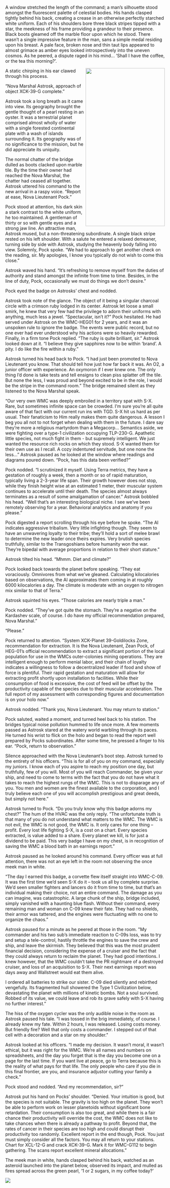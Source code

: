 A window stretched the length of the command; a man’s silhouette stood amongst the fluorescent palette of celestial bodies.  His hands clasped tightly behind his back, creating a crease in an otherwise perfectly starched white uniform. Each of his shoulders bore three black stripes tipped with a star, the meekness of his frame providing a grandeur to their presence. Black boots gleamed off the marble floor upon which he stood. There wasn’t a single impressive feature in the man, sans a simple medal residing upon his breast. A pale face, broken nose and thin taut lips appeared to almost grimace as amber eyes looked introspectively into the uneven cosmos. As he peered, a dispute raged in his mind... ‘Shall I have the coffee, or the tea this morning?’. 

<img align="right" height=500 width=250 src="/images/nova_marshal.jpg">

A static chirping in his ear clawed through his process.

“Nova Marshal Astrosk, approach of object XCK-39-G complete.”

Astrosk took a long breath as it came into view. Its geography brought the gentle thought of a pearl resting in an oyster. It was a terrestrial planet comprised almost wholly of water with a single forested continental plate with a wash of islands surrounding it. Its geography was of no significance to the mission, but he did appreciate its uniquity. 

The normal chatter of the bridge dulled as boots clacked upon marble tile. By the time their owner had reached the Nova Marshal, the chatter had ceased all together. Astrosk uttered his command to the new arrival in a raspy voice. “Report at ease, Nova Lieutenant Pock.”

Pock stood at attention, his dark skin a stark contrast to the white uniform, he too maintained. A gentleman of thirty or so with gentle eyes and a strong jaw line. An attractive man, Astrosk mused, but a non-threatening subordinate. A single black stripe rested on his left shoulder.  With a salute he entered a relaxed demeaner, turning side by side with Astrosk, studying the heavenly body falling into view. Solemnly, Pock spoke. “We had to approach to get another check on the reading, sir. My apologies, I know you typically do not wish to come this close.”

Astrosk waved his hand. “It’s refreshing to remove myself from the duties of authority and stand amongst the infinite from time to time. Besides, in the line of duty, Pock, occasionally we must do things we don’t desire.” 

Pock eyed the badge on Astrosks’ chest and nodded. 

Astrosk took note of the glance. The object of it being a singular charcoal circle with a crimson ruby lodged in its center. Astrosk let loose a small smirk, he knew that very few had the privilege to adorn their uniforms with anything, much less a jewel. “Spectacular, isn’t it?” 
Pock hesitated. He had served under Astrosk on the WMC-HEG01 for 2 years, and it was an unspoken rule to ignore the badge. The events were public record, but no one ever had ever understood why his actions were so heavily rewarded. Finally, in a firm tone Pock replied. “The ruby is quite brilliant, sir.”
Astrosk looked down at it. “I believe they give sapphires now to be within ‘brand’. A pity. I do like the fire within a ruby.” 

Astrosk turned his head back to Pock. “I had just been promoted to Nova Lieutenant you know. That should tell how just how far back it was. An O2, a junior officer with experience. An oxymoron if I ever knew one. The only thing I’d done is take tests and tell ensigns to clean piss splatter off the tile. But none the less, I was proud and beyond excited to be in the role, I would be the stripe in the command room.”
The bridge remained silent as they listened to the Nova Marshal speak.

“Our very own WMC was deeply embroiled in a territory spat with S-X. Rare, but sometimes infinite space can be crowded. I’m sure you’re all quite aware of that fact with our current run ins with TGD. S-X hit us hard as per usual. Their fanaticism to Him really makes them quite dangerous. A lesson I beg you all not to not forget when dealing with them in the future. I dare say they’re more a religious martyrdom than a Megacorp… Semantics aside, we were fighting over a type-1 civilization occupying TLP-230-G. Apathetic little species, not much fight in them - but supremely intelligent. We just wanted the resource rich rocks on which they stood. S-X wanted them for their own use as I recall. A cozy indentured servitude, but one none the less…” Astrosk paused as he looked at the window where readings and diagrams poured down. “Pock, has this data been verified?”

Pock nodded. “I scrutinized it myself. Using Terra metrics, they have a gestation of roughly a week, then a month or so of rapid maturation, typically living a 2-3-year life span. Their growth however does not stop, while they finish height wise at an estimated 1 meter, their muscular system continues to accelerate until their death. The species almost always terminates as a result of some amalgamation of cancer.”
Astrosk bobbled his head. “Well that’s an interesting biological niche. I see we’ve been remotely observing for a year. Behavioral analytics and anatomy if you please.”

Pock digested a report scrolling through his eye before he spoke. “The AI indicates aggressive tribalism. Very little infighting though. They seem to have an unwavering loyalty to their tribe; they’ll hold a sort of melee brawl to determine the new leader once theirs expires. Very brutish species truthfully, similar to the Transgoshians before humanity won the war. They’re bipedal with average proportions in relation to their short stature.”

Astrosk tilted his head. “Mhmm. Diet and climate?”

Pock looked back towards the planet before speaking. “They eat voraciously. Omnivores from what we’ve gleaned. Calculating kilocalories based on observations, the AI approximates them coming in at roughly 6000 kilocalories a day. The climate is moderate with an oxygen to nitrogen mix similar to that of Terra.”

Astrosk squinted his eyes. “Those calories are nearly triple a man.”

Pock nodded. “They’ve got quite the stomach. They’re a negative on the Kardashev scale, of course. I do have my official recommendation prepared, Nova Marshal.”

“Please.”

Pock returned to attention. “System XCK-Planet 39-Goldilocks Zone, recommendation for extraction. It is the Nova Lieutenant, Zean Pock, of HEG-01’s official recommendation to extract a significant portion of the local population for use in the WMCs outer-colonies mining operations. They are intelligent enough to perform menial labor, and their chain of loyalty indicates a willingness to follow a decentralized leader if food and show of force is plentiful. Their rapid gestation and maturation will allow for extracting profit shortly upon installation to facilities. While their consumption of food is excessive, the cost of feed will be offset by the productivity capable of the species due to their muscular acceleration. The full report of my assessment with corresponding figures and documentation is on your holo now.”

Astrosk nodded. “Thank you, Nova Lieutenant. You may return to station.”

Pock saluted, waited a moment, and turned heel back to his station. The bridges typical noise pollution hummed to life once more. A few moments passed as Astrosk stared at the watery world warbling through its paces. He turned his wrist to flick on the holo and began to read the report well prepared by Pocks subordinates. After some time, he pressed a finger to his ear. “Pock, return to observation.”

Silence approached with the Nova Lieutenant’s boot step. Astrosk turned to the entirety of his officers. “This is for all of you on my command, especially my juniors. I know each of you aspire to reach my position one day, but truthfully, few of you will. Most of you will reach Commander, be given your ship, and need to come to terms with the fact that you do not have what it takes to reach the highest rungs of the WMC. This is not to disparage any of you. You men and women are the finest available to the corporation, and I truly believe each one of you will accomplish prestigious and great deeds, but simply not here.”

Astrosk turned to Pock. “Do you truly know why this badge adorns my chest?” The hum of the HVAC was the only reply. “The unfortunate truth is that many of you do not understand what matters to the WMC. The WMC is not evil, the WMC is not good, the WMC is. It only cares for one thing – profit. Every lost life fighting S-X, is a cost on a chart. Every species extracted, is value added to a share. Every planet we kill, is for just a dividend to be paid. This very badge I have on my chest, is in recognition of saving the WMC a blood bath in an earnings report.”

Astrosk paused as he looked around his command. Every officer was at full attention, there was not an eye left in the room not observing the once meek man in white.

“The day I earned this badge, a corvette flew itself straight into WMC-C-09. It was the first time we’d seen S-X do it – took us all by complete surprise. We’d seen smaller fighters and lancers do it from time to time, but that’s an individual making their choice, not an entire command. The damage as you can imagine, was catastrophic. A large chunk of the ship, bridge included, simply vanished with a haunting blue flash. Without their command, every remaining man and woman on C-09 knew their fate. They had no shields, their armor was tattered, and the engines were fluctuating with no one to organize the chaos.”

Astrosk paused for a minute as he peered at those in the room. "My commander and his two sub’s immediate reaction to C-09s loss, was to try and setup a tele-control, hastily throttle the engines to save the crew and ship, and leave the skirmish. They believed that this was the most prudent financial decision, considering the expense of a cruiser and the fact that they could always return to reclaim the planet. They had good intentions. I knew however, that the WMC couldn’t take the PR nightmare of a destroyed cruiser, and loss of an acquisition to S-X. Their next earnings report was days away and Wallstreet would eat them alive.

I ordered all batteries to strike our sister. C-09 died silently and rebirthed vengefully. Its fragmented hull showered the Type 1 Civilization below, devastating the planet with millions of kinetic bombs. Not a soul survived. Robbed of its value, we could leave and rob its grave safely with S-X having no further interest.”

The hiss of the oxygen cycler was the only audible noise in the room as Astrosk paused his tale.
“I was tossed in the brig immediately, of course. I already knew my fate. Within 2 hours, I was released. Losing costs money. But friendly fire? Well that only costs a commander. I stepped out of that cell with a decoration and a star on my shoulder."

Astrosk looked at his officers. “I made my decision. It wasn’t moral, it wasn’t ethical, but it was right for the WMC. We’re all names and numbers on spreadsheets, and the day you forget that is the day you become one on a page for the last time. If you want live at peace, go to Terra because this is the reality of what pays for that life. The only people who care if you die in this final frontier, are you, and insurance adjustor cutting your family a check.” 

Pock stood and nodded. “And my recommendation, sir?”

Astrosk put his hand on Pocks’ shoulder. “Denied. Your intuition is good, but the species is not suitable. The gravity is too high on the planet. They won’t be able to perform work on lesser planetoids without significant bone retardation. Their consumption is also too great, and while there is a fair chance their productivity will override the cost, the WMC does not like to take chances when there is already a pathway to profit. Beyond that, the rates of cancer in their species are too high and could disrupt their productivity too randomly. Excellent report in the end though, Pock. You just must simply consider all the factors. You may all return to your stations. Chart for XCL-12-G and crack XCK-39-G. Mark it for WMC-G112 to begin gathering. The scans report excellent mineral allocations.”

The meek man in white, hands clasped behind his back, watched as an asteroid launched into the planet below, observed its impact, and mulled as fires spread across the green pearl, ‘1 or 2 sugars, in my coffee today?’

<img align="center" src="/images/cracked.JPG">




